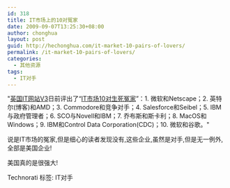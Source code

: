 ```yaml
---
id: 318
title: IT市场上的10对冤家
date: 2009-09-07T13:25:30+08:00
author: chonghua
layout: post
guid: http://hechonghua.com/it-market-10-pairs-of-lovers/
permalink: /it-market-10-pairs-of-lovers/
categories:
  - 其他资源
tags:
  - IT对手
---
```

"[英国IT网站V3](http://uk.news.yahoo.com/16/20090905/ttc-top-10-technology-tussles-6315470.html)日前评出了“[IT市场10对生死冤家](http://tech.163.com/09/0907/08/5IJH901600093ARC.html)”：1. 微软和Netscape；2. 英特尔(博客)和AMD；3. Commodore和竞争对手；4. Salesforce和Seibel；5. IBM与政府管理者；6. SCO与Novell和IBM；7. 乔布斯和斯卡利；8. MacOS和Windows；9. IBM和Control Data Corporation(CDC)；10. 微软和谷歌。"

说是IT市场的冤家,但是细心的读者发现没有,这些企业,虽然是对手,但是无一例外,全部是美国企业!

美国真的是很强大!

<div class="wlWriterEditableSmartContent" id="scid:0767317B-992E-4b12-91E0-4F059A8CECA8:306a6bd3-d651-4cac-bcc7-5fd35e0ff5d0" style="padding-right: 0px; display: inline; padding-left: 0px; float: none; padding-bottom: 0px; margin: 0px; padding-top: 0px">
  Technorati 标签: IT对手
</div>
